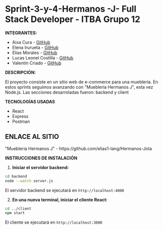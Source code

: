 <h1>Sprint-3-y-4-Hermanos -J- Full Stack Developer - ITBA Grupo 12</h1>

**INTEGRANTES:**
- Aixa Cura - [GitHub](https://github.com/aixancura)
- Elena Irurueta - [GitHub](https://github.com/elenairurueta)
- Elias Morales - [GitHub](https://github.com/elias1-lang)
- Lucas Leonel Costilla - [GitHub](https://github.com/Lucasleonel4)
- Valentín Criado - [GitHub](https://github.com/valencriado)

**DESCRIPCIÓN:**

El proyecto consiste en un sitio web de e-commerce para una mueblería.
En estos sprints seguimos avanzando con "Muebleria Hermanos J", esta vez Node.js. Las secciones desarroladas fueron: backend y client

**TECNOLOGÍAS USADAS**
- React
- Express
- Postman

<h2>ENLACE AL SITIO</h2> 
"Muebleria Hermanos J" - https://github.com/elias1-lang/Hermanos-Jota


**INSTRUCCIONES DE INSTALACIÓN**

1. **Iniciar el servidor backend:**
```bash
cd backend
node --watch server.js
```
El servidor backend se ejecutará en `http://localhost:4000`


2. **En una nueva terminal, iniciar el cliente React:**
```bash
cd ../client
npm start
```
El cliente se ejecutará en `http://localhost:3000`